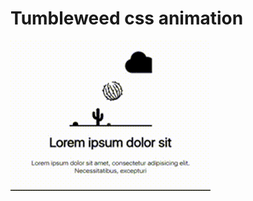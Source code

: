 # Tumbleweed css animation
![demo](https://raw.githubusercontent.com/DurnovII/Tumbleweed-css-animation/master/result-gif.gif)
